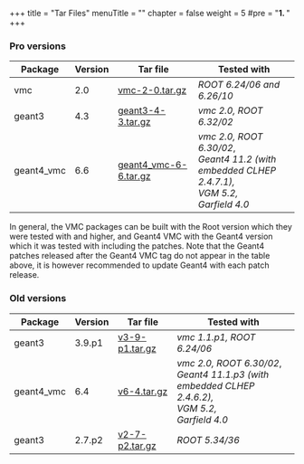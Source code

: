 +++
title = "Tar Files"
menuTitle = ""
chapter = false
weight = 5
#pre = "<b>1. </b>"
+++

### Pro versions

| Package | Version | Tar file | Tested with |
|---------|---------|----------| ------------|
| vmc | 2.0 | [vmc-2-0.tar.gz](https://github.com/vmc-project/vmc/archive/v2-0.tar.gz) | *ROOT 6.24/06 and 6.26/10* |
| geant3 | 4.3 | [geant3-4-3.tar.gz](https://github.com/vmc-project/geant3/archive/v4-3.tar.gz) | *vmc 2.0, ROOT 6.32/02* |
| geant4_vmc | 6.6 | [geant4_vmc-6-6.tar.gz](https://github.com/vmc-project/geant4_vmc/archive/v6-6.tar.gz) | *vmc 2.0, ROOT 6.30/02*,<br> *Geant4 11.2 (with embedded CLHEP 2.4.7.1),* <br> *VGM 5.2,* <br> *Garfield 4.0*|

In general, the VMC packages can be built with the Root version which they were tested with and higher, and Geant4 VMC with the Geant4 version which it was tested with including the patches. Note that the Geant4 patches released after the Geant4 VMC tag do not appear in the table above, it is however recommended to update Geant4 with each patch release.

### Old versions

| Package | Version | Tar file | Tested with |
|---------|---------|----------| ------------|
| geant3 | 3.9.p1 | [v3-9-p1.tar.gz](https://github.com/vmc-project/geant3/archive/v3-9-p1.tar.gz) | *vmc 1.1.p1, ROOT 6.24/06*  |
| geant4_vmc | 6.4 | [v6-4.tar.gz](https://github.com/vmc-project/geant4_vmc/archive/v6-4.tar.gz) | *vmc 2.0, ROOT 6.30/02*,<br> *Geant4 11.1.p3 (with embedded CLHEP 2.4.6.2),* <br> *VGM 5.2,* <br> *Garfield 4.0*|
| geant3 | 2.7.p2 | [v2-7-p2.tar.gz](https://github.com/vmc-project/geant3/archive/v2-7-p2.tar.gz) | *ROOT 5.34/36*  |


